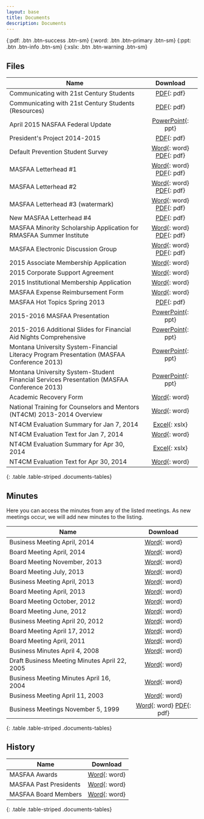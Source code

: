 ```yaml
---
layout: base
title: Documents
description: Documents
---
```


<!-- see http://kramdown.gettalong.org/syntax.html#attribute-list-definitions -->
{:pdf: .btn .btn-success .btn-sm}
{:word: .btn .btn-primary .btn-sm}
{:ppt: .btn .btn-info .btn-sm}
{:xslx: .btn .btn-warning .btn-sm}

## Files

Name                                                                                       | Download
------------------------------------------------------------------------------------------ | :-------------------------------------------------------------------------------------------------------------------------------------:
Communicating with 21st Century Students                                                   | [PDF](downloads/files/Communicating-with-21st-Century-Students.pdf){: pdf}
Communicating with 21st Century Students (Resources)                                       | [PDF](downloads/files/Communicating-with-21st-Century-Students-Resources.pdf){: pdf}
April 2015 NASFAA Federal Update                                                           | [PowerPoint](downloads/files/NASFAA-Federal-Update-April.pptx){: ppt}
President's Project 2014-2015                                                              | [PDF](downloads/files/tribal-college-outreach-presidents-project.pdf){: pdf}
Default Prevention Student Survey                                                          | [Word](downloads/files/student_survey.doc){: word} [PDF](downloads/files/Default-Prevention-Student-Survey.pdf){: pdf}
MASFAA Letterhead #1                                                                       | [Word](downloads/files/MASFAA_Letterhead_1.doc){: word} [PDF](downloads/files/MASFAA_Letterhead_1.pdf){: pdf}
MASFAA Letterhead #2                                                                       | [Word](downloads/files/MASFAA_Letterhead_2.docx){: word} [PDF](downloads/files/MASFAA_Letterhead_2.pdf){: pdf}
MASFAA Letterhead #3 (watermark)                                                           | [Word](downloads/files/MASFAA_Watermark.docx){: word} [PDF](downloads/files/MASFAA_Watermark.pdf){: pdf}
New MASFAA Letterhead #4                                                                   | [PDF](downloads/files/MASFAA_Letterhead_4.pdf){: pdf}
MASFAA Minority Scholarship Application for RMASFAA Summer Institute                       | [Word](downloads/files/MASFAA-Minority-Scholarship-Application.doc){: word} [PDF](downloads/files/masfaaminorityscholarship.pdf){: pdf}
MASFAA Electronic Discussion Group                                                         | [Word](downloads/files/Masfaa-Listserv.doc){: word} [PDF](downloads/files/MASFAAlistserv.pdf){: pdf}
2015 Associate Membership Application                                                      | [Word](downloads/files/2015-associate-membership-application.doc){: word}
2015 Corporate Support Agreement                                                           | [Word](downloads/files/masfaa-corporate-support-agreement-2015.docx){: word}
2015 Institutional Membership Application                                                  | [Word](downloads/files/2015-institutional-membership-application.doc){: word}
MASFAA Expense Reimbursement Form                                                          | [Word](downloads/files/Expense-Reimbursement-Form.docx){: word}
MASFAA Hot Topics Spring 2013                                                              | [PDF](downloads/files/MASFAA-Hot-Topics-Spring-2013-for-Web-Posting.pdf){: pdf}
2015-2016 MASFAA Presentation                                                              | [PowerPoint](downloads/files/masfaa-2015-2016.pptx){: ppt}
2015-2016 Additional Slides for Financial Aid Nights Comprehensive                         | [PowerPoint](downloads/files/masfaa-2015-2016-additional.pptx){: ppt}
Montana University System-Financial Literacy Program Presentation (MASFAA Conference 2013) | [PowerPoint](downloads/files/MUS-Financial-Literacy-Program-MASFAA-Conf-Presentation-2013.ppt){: ppt}
Montana University System-Student Financial Services Presentation (MASFAA Conference 2013) | [PowerPoint](downloads/files/MUS-Student-Fin-Services-MASFAA-Conf-Pres-2013.ppt){: ppt}
Academic Recovery Form                                                                     | [Word](downloads/files/Academic-Recovery-Plan-form-F.doc){: word}
National Training for Counselors and Mentors (NT4CM) 2013-2014 Overview                    | [Word](downloads/files/NT4CM-1314-Overview.docx){: word}
NT4CM Evaluation Summary for Jan 7, 2014                                                   | [Excel](downloads/files/NT4CM-Evaluation-Summary-010714.xlsx){: xslx}
NT4CM Evaluation Text for Jan 7, 2014                                                      | [Word](downloads/files/NT4CM-Evaluation-Text-010714.docx){: word}
NT4CM Evaluation Summary for Apr 30, 2014                                                  | [Excel](downloads/files/NT4CM-Evaluation-Summary-043014.xlsx){: xslx}
NT4CM Evaluation Text for Apr 30, 2014                                                     | [Word](downloads/files/NT4CM-Evaluation-Text-043014.docx){: word}
{: .table .table-striped .documents-tables}

## Minutes

Here you can access the minutes from any of the listed meetings. As new meetings occur, we will add new minutes to the listing.

Name                                          | Download
--------------------------------------------- | :----------------------------------------------------------------------------------------------------------------------------------------:
Business Meeting April, 2014                  | [Word](downloads/minutes/4-25-14-masfaa-business-meeting%20notes.docx){: word}
Board Meeting April, 2014                     | [Word](downloads/minutes/4-23-14-masfaa-board-meeting%20minutes.docx){: word}
Board Meeting November, 2013                  | [Word](downloads/minutes/nov1masfaa-board-meeting.docx){: word}
Board Meeting July, 2013                      | [Word](downloads/minutes/july25masfaa-board-meeting.docx){: word}
Business Meeting April, 2013                  | [Word](downloads/minutes/masfaa-2013-business-meeting-minutes-2.doc){: word}
Board Meeting April, 2013                     | [Word](downloads/minutes/april-17-masfaa-board-meeting.doc){: word}
Board Meeting October, 2012                   | [Word](downloads/minutes/masfaa-board-meeting-minutes-october-2012.doc){: word}
Board Meeting June, 2012                      | [Word](downloads/minutes/MASFAA%20Board%20Meeting%20June%202012%20Minutes.docx){: word}
Business Meeting April 20, 2012               | [Word](downloads/minutes/MASFAA%20Business%20Meeting%204_20_2012.doc){: word}
Board Meeting April 17, 2012                  | [Word](downloads/minutes/MASFAA%20Board%20Meeting%204_17_2012.doc){: word}
Board Meeting April, 2011                     | [Word](downloads/minutes/masfaa-april-2011-business-meeting-minutes.doc){: word}
Business Minutes April 4, 2008                | [Word](downloads/minutes/MASFAA_Business_Meeting_42008.doc){: word}
Draft Business Meeting Minutes April 22, 2005 | [Word](downloads/minutes/masfaa_business_meeting_4_05.doc){: word}
Business Meeting Minutes April 16, 2004       | [Word](downloads/minutes/MASFAA_Business_Meeting_4_16_04.doc){: word}
Business Meeting April 11, 2003               | [Word](downloads/minutes/MASFAA_spring_03_Business_Meeting.doc){: word}
Business Meetings November 5, 1999            | [Word](downloads/minutes/MASFAA1199.doc){: word} [PDF](downloads/minutes/MASFAA1199.pdf){: pdf}
{: .table .table-striped .documents-tables}

## History

Name                   | Download
---------------------- | :-------------------------------------------------------------------------------:
MASFAA Awards          | [Word](downloads/history/MASFAA_Awards.doc){: word}
MASFAA Past Presidents | [Word](downloads/history/MASFAA_Past_Presidents.doc){: word}
MASFAA Board Members   | [Word](downloads/history/MASFAA_Board_Members.doc){: word}
{: .table .table-striped .documents-tables}
